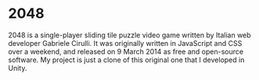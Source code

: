 # 2048
2048 is a single-player sliding tile puzzle video game written by Italian web developer Gabriele Cirulli. It was originally written in JavaScript and CSS over a weekend, and released on 9 March 2014 as free and open-source software. My project is just a clone of this original one that I developed in Unity.
